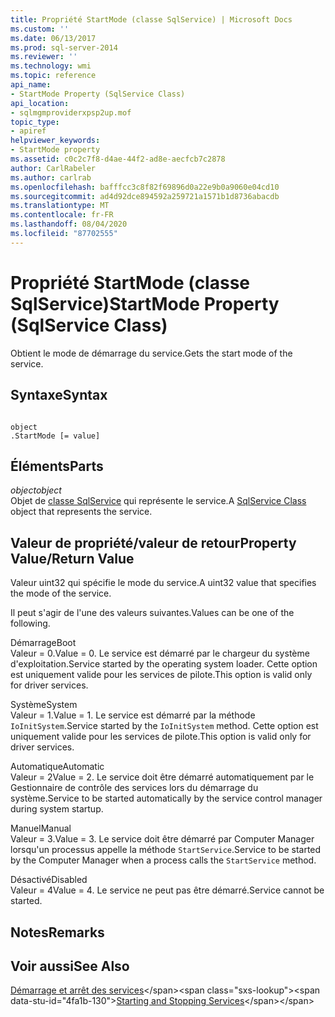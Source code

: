 ```yaml
---
title: Propriété StartMode (classe SqlService) | Microsoft Docs
ms.custom: ''
ms.date: 06/13/2017
ms.prod: sql-server-2014
ms.reviewer: ''
ms.technology: wmi
ms.topic: reference
api_name:
- StartMode Property (SqlService Class)
api_location:
- sqlmgmproviderxpsp2up.mof
topic_type:
- apiref
helpviewer_keywords:
- StartMode property
ms.assetid: c0c2c7f8-d4ae-44f2-ad8e-aecfcb7c2878
author: CarlRabeler
ms.author: carlrab
ms.openlocfilehash: bafffcc3c8f82f69896d0a22e9b0a9060e04cd10
ms.sourcegitcommit: ad4d92dce894592a259721a1571b1d8736abacdb
ms.translationtype: MT
ms.contentlocale: fr-FR
ms.lasthandoff: 08/04/2020
ms.locfileid: "87702555"
---
```

# <a name="startmode-property-sqlservice-class"></a><span data-ttu-id="4fa1b-102">Propriété StartMode (classe SqlService)</span><span class="sxs-lookup"><span data-stu-id="4fa1b-102">StartMode Property (SqlService Class)</span></span>
  <span data-ttu-id="4fa1b-103">Obtient le mode de démarrage du service.</span><span class="sxs-lookup"><span data-stu-id="4fa1b-103">Gets the start mode of the service.</span></span>  
  
## <a name="syntax"></a><span data-ttu-id="4fa1b-104">Syntaxe</span><span class="sxs-lookup"><span data-stu-id="4fa1b-104">Syntax</span></span>  
  
```  
  
object  
.StartMode [= value]  
```  
  
## <a name="parts"></a><span data-ttu-id="4fa1b-105">Éléments</span><span class="sxs-lookup"><span data-stu-id="4fa1b-105">Parts</span></span>  
 <span data-ttu-id="4fa1b-106">*object*</span><span class="sxs-lookup"><span data-stu-id="4fa1b-106">*object*</span></span>  
 <span data-ttu-id="4fa1b-107">Objet de [classe SqlService](sqlservice-class.md) qui représente le service.</span><span class="sxs-lookup"><span data-stu-id="4fa1b-107">A [SqlService Class](sqlservice-class.md) object that represents the service.</span></span>  
  
## <a name="property-valuereturn-value"></a><span data-ttu-id="4fa1b-108">Valeur de propriété/valeur de retour</span><span class="sxs-lookup"><span data-stu-id="4fa1b-108">Property Value/Return Value</span></span>  
 <span data-ttu-id="4fa1b-109">Valeur uint32 qui spécifie le mode du service.</span><span class="sxs-lookup"><span data-stu-id="4fa1b-109">A uint32 value that specifies the mode of the service.</span></span>  
  
 <span data-ttu-id="4fa1b-110">Il peut s'agir de l'une des valeurs suivantes.</span><span class="sxs-lookup"><span data-stu-id="4fa1b-110">Values can be one of the following.</span></span>  
  
 <span data-ttu-id="4fa1b-111">Démarrage</span><span class="sxs-lookup"><span data-stu-id="4fa1b-111">Boot</span></span>  
 <span data-ttu-id="4fa1b-112">Valeur = 0.</span><span class="sxs-lookup"><span data-stu-id="4fa1b-112">Value = 0.</span></span> <span data-ttu-id="4fa1b-113">Le service est démarré par le chargeur du système d'exploitation.</span><span class="sxs-lookup"><span data-stu-id="4fa1b-113">Service started by the operating system loader.</span></span> <span data-ttu-id="4fa1b-114">Cette option est uniquement valide pour les services de pilote.</span><span class="sxs-lookup"><span data-stu-id="4fa1b-114">This option is valid only for driver services.</span></span>  
  
 <span data-ttu-id="4fa1b-115">Système</span><span class="sxs-lookup"><span data-stu-id="4fa1b-115">System</span></span>  
 <span data-ttu-id="4fa1b-116">Valeur = 1.</span><span class="sxs-lookup"><span data-stu-id="4fa1b-116">Value = 1.</span></span> <span data-ttu-id="4fa1b-117">Le service est démarré par la méthode `IoInitSystem`.</span><span class="sxs-lookup"><span data-stu-id="4fa1b-117">Service started by the `IoInitSystem` method.</span></span> <span data-ttu-id="4fa1b-118">Cette option est uniquement valide pour les services de pilote.</span><span class="sxs-lookup"><span data-stu-id="4fa1b-118">This option is valid only for driver services.</span></span>  
  
 <span data-ttu-id="4fa1b-119">Automatique</span><span class="sxs-lookup"><span data-stu-id="4fa1b-119">Automatic</span></span>  
 <span data-ttu-id="4fa1b-120">Valeur = 2</span><span class="sxs-lookup"><span data-stu-id="4fa1b-120">Value = 2.</span></span> <span data-ttu-id="4fa1b-121">Le service doit être démarré automatiquement par le Gestionnaire de contrôle des services lors du démarrage du système.</span><span class="sxs-lookup"><span data-stu-id="4fa1b-121">Service to be started automatically by the service control manager during system startup.</span></span>  
  
 <span data-ttu-id="4fa1b-122">Manuel</span><span class="sxs-lookup"><span data-stu-id="4fa1b-122">Manual</span></span>  
 <span data-ttu-id="4fa1b-123">Valeur = 3.</span><span class="sxs-lookup"><span data-stu-id="4fa1b-123">Value = 3.</span></span> <span data-ttu-id="4fa1b-124">Le service doit être démarré par Computer Manager lorsqu'un processus appelle la méthode `StartService`.</span><span class="sxs-lookup"><span data-stu-id="4fa1b-124">Service to be started by the Computer Manager when a process calls the `StartService` method.</span></span>  
  
 <span data-ttu-id="4fa1b-125">Désactivé</span><span class="sxs-lookup"><span data-stu-id="4fa1b-125">Disabled</span></span>  
 <span data-ttu-id="4fa1b-126">Valeur = 4</span><span class="sxs-lookup"><span data-stu-id="4fa1b-126">Value = 4.</span></span> <span data-ttu-id="4fa1b-127">Le service ne peut pas être démarré.</span><span class="sxs-lookup"><span data-stu-id="4fa1b-127">Service cannot be started.</span></span>  
  
## <a name="remarks"></a><span data-ttu-id="4fa1b-128">Notes</span><span class="sxs-lookup"><span data-stu-id="4fa1b-128">Remarks</span></span>  
  
## <a name="see-also"></a><span data-ttu-id="4fa1b-129">Voir aussi</span><span class="sxs-lookup"><span data-stu-id="4fa1b-129">See Also</span></span>  
 <span data-ttu-id="4fa1b-130">[Démarrage et arrêt des services](https://technet.microsoft.com/library/ms174886\(v=sql.105\).aspx)</span><span class="sxs-lookup"><span data-stu-id="4fa1b-130">[Starting and Stopping Services](https://technet.microsoft.com/library/ms174886\(v=sql.105\).aspx)</span></span>  
  
  
